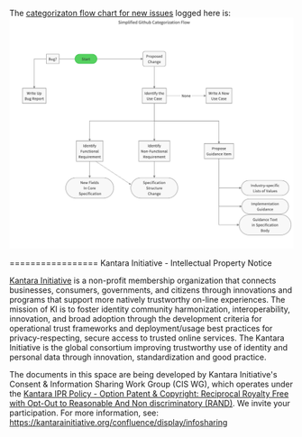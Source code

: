 The [categorizaton flow chart for new issues](https://share.mindmanager.com/#publish/b-DWOcuKGnVY1PXBKXTpL0-DQOeqmZMGfGUAPiC5 ) logged here is:
![github categorization]( /github%20categorization%20flow.png )


=================
Kantara Initiative - Intellectual Property Notice

[Kantara Initiative](https://kantarainitiative.org) is a non-profit membership organization that connects businesses, consumers, governments, and citizens through innovations and programs that support more natively trustworthy on-line experiences. The mission of KI is to foster identity community harmonization, interoperability, innovation, and broad adoption through the development criteria for operational trust frameworks and deployment/usage best practices for privacy-respecting, secure access to trusted online services. The Kantara Initiative is the global consortium improving trustworthy use of identity and personal data through innovation, standardization and good practice.

The documents in this space are being developed by Kantara Initiative's Consent & Information Sharing Work Group (CIS WG), which operates under the [Kantara IPR Policy - Option Patent & Copyright: Reciprocal Royalty Free with Opt-Out to Reasonable And Non discriminatory (RAND)](https://kantarainitiative.org/confluence/pages/viewpage.action?pageId=41025689). We invite your participation. For more information, see: <https://kantarainitiative.org/confluence/display/infosharing>
